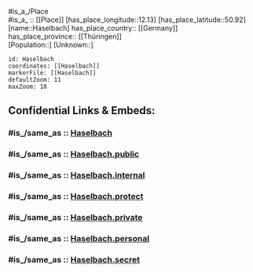 ﻿---
confidential: public
isDeleted: false
location:
- 50.92
- 12.13
mapmarker: city
mapzoom:
- 7
- 12
SpocWebEntityId: 30789
tags:
- geo/City
type: City
---

#is_a_/Place  
#is_a_ :: [[Place]] 
[has_place_longitude::12.13] 
[has_place_latitude::50.92] 
[name::Haselbach] 
has_place_country:: [[Germany]]  
has_place_province:: [[Thüringen]]  
[Population::] 
[Unknown::] 


```leaflet
id: Haselbach
coordinates: [[Haselbach]] 
markerFile: [[Haselbach]] 
defaultZoom: 11 
maxZoom: 18
```


## Confidential Links & Embeds: 

### #is_/same_as :: [Haselbach](/_Standards/Earth/Continent/Europe/Europe~Central/Germany/Germany~East/Thüringen/counties~TH/Gera/City/Haselbach.md) 

### #is_/same_as :: [Haselbach.public](/_public/Earth/Continent/Europe/Europe~Central/Germany/Germany~East/Thüringen/counties~TH/Gera/City/Haselbach.public.md) 

### #is_/same_as :: [Haselbach.internal](/_internal/Earth/Continent/Europe/Europe~Central/Germany/Germany~East/Thüringen/counties~TH/Gera/City/Haselbach.internal.md) 

### #is_/same_as :: [Haselbach.protect](/_protect/Earth/Continent/Europe/Europe~Central/Germany/Germany~East/Thüringen/counties~TH/Gera/City/Haselbach.protect.md) 

### #is_/same_as :: [Haselbach.private](/_private/Earth/Continent/Europe/Europe~Central/Germany/Germany~East/Thüringen/counties~TH/Gera/City/Haselbach.private.md) 

### #is_/same_as :: [Haselbach.personal](/_personal/Earth/Continent/Europe/Europe~Central/Germany/Germany~East/Thüringen/counties~TH/Gera/City/Haselbach.personal.md) 

### #is_/same_as :: [Haselbach.secret](/_secret/Earth/Continent/Europe/Europe~Central/Germany/Germany~East/Thüringen/counties~TH/Gera/City/Haselbach.secret.md)

